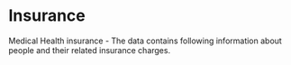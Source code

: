 # Insurance
Medical Health insurance - The data contains following information about people and their related insurance charges.
